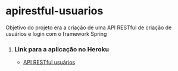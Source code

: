 # apirestful-usuarios

Objetivo do projeto era a criação de uma API RESTful de criação de usuários e login com o framework Spring

<ol>
<li>
<h3><b>Link para a aplicação no Heroku</b></h3>
<ul> 
<li><a href="https://apirestful-usuarios.herokuapp.com/">API RESTful usuários</a></li>
</ul>
</li>
</ol>
